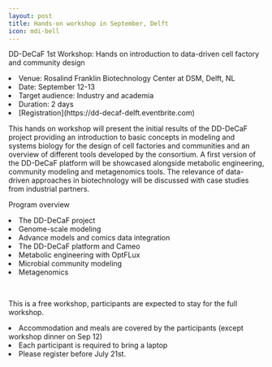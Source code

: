 ```yaml
---
layout: post
title: Hands-on workshop in September, Delft
icon: mdi-bell
---
```


DD-DeCaF 1st Workshop: Hands on introduction to data-driven cell factory and community design


<li>Venue: Rosalind Franklin Biotechnology Center at DSM, Delft, NL</li>
<li>Date: September 12-13</li>
<li>Target audience: Industry and academia</li>
<li>Duration: 2 days</li>
<li>[Registration](https://dd-decaf-delft.eventbrite.com)</li>

<p><span>This hands on workshop will present the initial results of the DD-DeCaF project providing an introduction to basic concepts in modeling and systems biology for the design of cell factories and communities and an overview of different tools developed by the consortium. A first version of the DD-DeCaF platform will be showcased alongside metabolic engineering, community modeling and metagenomics tools. The relevance of data-driven approaches in biotechnology will be discussed with case studies from industrial partners.</span></p>
<p class="p1"><span>Program overview</span></p>

<li class="li2"><span class="s1">The DD-DeCaF project</span></li>
<li class="li2"><span class="s1">Genome-scale modeling</span></li>
<li class="li2"><span class="s1">Advance models and comics data integration</span></li>
<li class="li2"><span class="s1">The DD-DeCaF platform and Cameo</span></li>
<li class="li2"><span class="s1">Metabolic engineering with OptFLux</span></li>
<li class="li2"><span class="s1">Microbial community modeling</span></li>
<li class="li2"><span class="s1">Metagenomics</span></li>

<p>&nbsp;</p>

This is a free workshop, participants are&nbsp;<span>expected to stay for the full workshop</span>.&nbsp;<br />
<li>Accommodation and meals are covered by the participants (except workshop dinner on Sep 12)<br /></li>
<li>Each participant is required to bring a laptop<br /></li>
<li>Please register before July 21st.</li>

